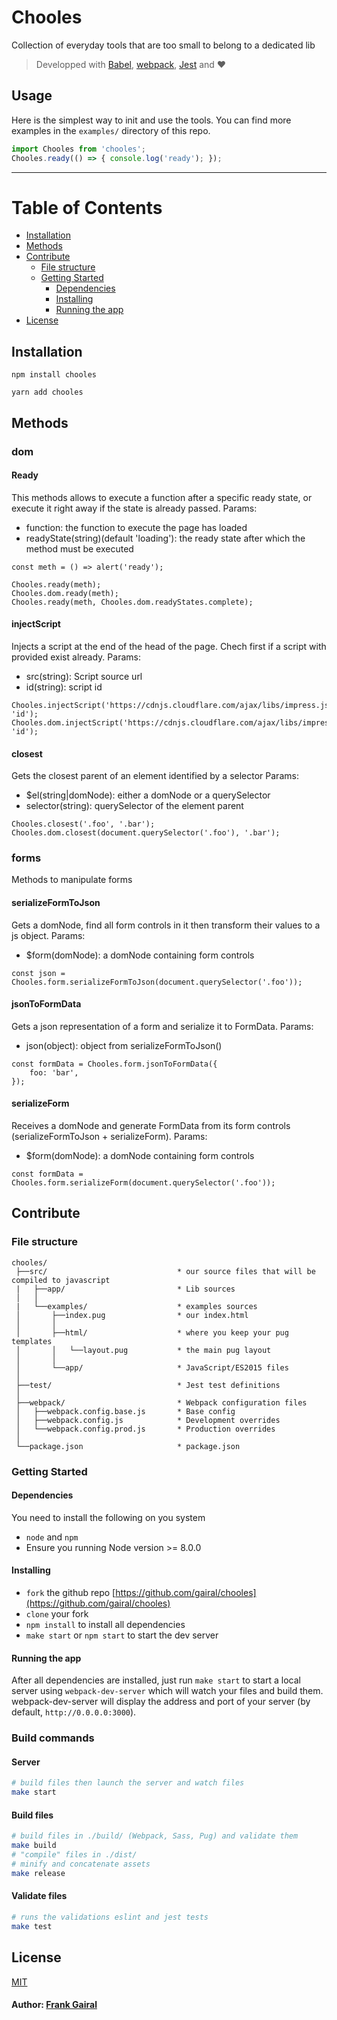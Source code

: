 # Chooles

Collection of everyday tools that are too small to belong to a dedicated lib

> Developped with [Babel](https://babeljs.io), [webpack](http://webpack.github.io), [Jest](https://facebook.github.io/jest/) and :heart:

## Usage
Here is the simplest way to init and use the tools.
You can find more examples in the `examples/` directory of this repo.

``` js
import Chooles from 'chooles';
Chooles.ready(() => { console.log('ready'); });
```

---

# Table of Contents
* [Installation](#installation)
* [Methods](#methods)
* [Contribute](#contribute)
    * [File structure](#file-structure)
    * [Getting Started](#getting-started)
        * [Dependencies](#dependencies)
        * [Installing](#installing)
        * [Running the app](#running-the-app)
* [License](#license)

## Installation
```
npm install chooles
```
```
yarn add chooles
```

## Methods
### dom
#### Ready
This methods allows to execute a function after a specific ready state, or execute it right away if the state is already passed.
Params:
* function: the function to execute the page has loaded
* readyState(string)(default 'loading'): the ready state after which the method must be executed

```
const meth = () => alert('ready');

Chooles.ready(meth);
Chooles.dom.ready(meth);
Chooles.ready(meth, Chooles.dom.readyStates.complete);
```

#### injectScript
Injects a script at the end of the head of the page.
Chech first if a script with provided exist already.
Params:
* src(string): Script source url
* id(string): script id

```
Chooles.injectScript('https://cdnjs.cloudflare.com/ajax/libs/impress.js/0.5.3/impress.js', 'id');
Chooles.dom.injectScript('https://cdnjs.cloudflare.com/ajax/libs/impress.js/0.5.3/impress.js', 'id');
```

#### closest
Gets the closest parent of an element identified by a selector
Params:
* $el(string|domNode): either a domNode or a querySelector
* selector(string): querySelector of the element parent
```
Chooles.closest('.foo', '.bar');
Chooles.dom.closest(document.querySelector('.foo'), '.bar');
```

### forms
Methods to manipulate forms

#### serializeFormToJson
Gets a domNode, find all form controls in it then transform their values to a js object.
Params:
* $form(domNode): a domNode containing form controls
```
const json = Chooles.form.serializeFormToJson(document.querySelector('.foo'));
```
#### jsonToFormData
Gets a json representation of a form and serialize it to FormData.
Params:
* json(object): object from serializeFormToJson()
```
const formData = Chooles.form.jsonToFormData({
    foo: 'bar',
});
```
#### serializeForm
Receives a domNode and generate FormData from its form controls (serializeFormToJson + serializeForm).
Params:
* $form(domNode): a domNode containing form controls
```
const formData = Chooles.form.serializeForm(document.querySelector('.foo'));
```

## Contribute
### File structure
```
chooles/
 ├──src/                             * our source files that will be compiled to javascript
 |   ├──app/                         * Lib sources
 │   │
 |   └──examples/                    * examples sources
 │       ├──index.pug                * our index.html
 │       │
 │       ├──html/                    * where you keep your pug templates
 │       │   └──layout.pug           * the main pug layout
 │       │
 │       └──app/                     * JavaScript/ES2015 files
 │
 ├──test/                            * Jest test definitions
 │
 ├──webpack/                         * Webpack configuration files
 │   ├──webpack.config.base.js       * Base config
 │   ├──webpack.config.js            * Development overrides
 │   └──webpack.config.prod.js       * Production overrides
 │
 └──package.json                     * package.json
```
### Getting Started
#### Dependencies
You need to install the following on you system
* `node` and `npm`
* Ensure you running Node version >= 8.0.0

#### Installing
* `fork` the github repo [https://github.com/gairal/chooles](https://github.com/gairal/chooles)
* `clone` your fork
* `npm install` to install all dependencies
* `make start` or `npm start` to start the dev server

#### Running the app
After all dependencies are installed, just run `make start` to start a local server using `webpack-dev-server` which will watch your files and build them.
webpack-dev-server will display the address and port of your server (by default, `http://0.0.0.0:3000`).

### Build commands
#### Server
```bash
# build files then launch the server and watch files
make start
```
#### Build files
```bash
# build files in ./build/ (Webpack, Sass, Pug) and validate them
make build
# "compile" files in ./dist/
# minify and concatenate assets
make release
```
#### Validate files
```bash
# runs the validations eslint and jest tests
make test
```

## License
[MIT](/LICENSE.md)

#### Author: [Frank Gairal]

[Frank Gairal]: http://github.com/gairal
